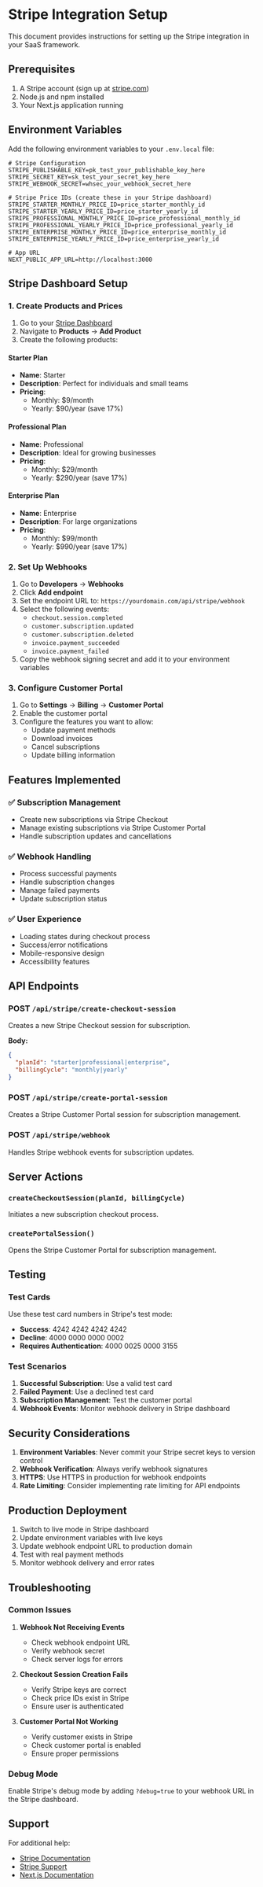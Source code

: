 # Stripe Integration Setup

This document provides instructions for setting up the Stripe integration in your SaaS framework.

## Prerequisites

1. A Stripe account (sign up at [stripe.com](https://stripe.com))
2. Node.js and npm installed
3. Your Next.js application running

## Environment Variables

Add the following environment variables to your `.env.local` file:

```env
# Stripe Configuration
STRIPE_PUBLISHABLE_KEY=pk_test_your_publishable_key_here
STRIPE_SECRET_KEY=sk_test_your_secret_key_here
STRIPE_WEBHOOK_SECRET=whsec_your_webhook_secret_here

# Stripe Price IDs (create these in your Stripe dashboard)
STRIPE_STARTER_MONTHLY_PRICE_ID=price_starter_monthly_id
STRIPE_STARTER_YEARLY_PRICE_ID=price_starter_yearly_id
STRIPE_PROFESSIONAL_MONTHLY_PRICE_ID=price_professional_monthly_id
STRIPE_PROFESSIONAL_YEARLY_PRICE_ID=price_professional_yearly_id
STRIPE_ENTERPRISE_MONTHLY_PRICE_ID=price_enterprise_monthly_id
STRIPE_ENTERPRISE_YEARLY_PRICE_ID=price_enterprise_yearly_id

# App URL
NEXT_PUBLIC_APP_URL=http://localhost:3000
```

## Stripe Dashboard Setup

### 1. Create Products and Prices

1. Go to your [Stripe Dashboard](https://dashboard.stripe.com)
2. Navigate to **Products** → **Add Product**
3. Create the following products:

#### Starter Plan
- **Name**: Starter
- **Description**: Perfect for individuals and small teams
- **Pricing**: 
  - Monthly: $9/month
  - Yearly: $90/year (save 17%)

#### Professional Plan
- **Name**: Professional
- **Description**: Ideal for growing businesses
- **Pricing**:
  - Monthly: $29/month
  - Yearly: $290/year (save 17%)

#### Enterprise Plan
- **Name**: Enterprise
- **Description**: For large organizations
- **Pricing**:
  - Monthly: $99/month
  - Yearly: $990/year (save 17%)

### 2. Set Up Webhooks

1. Go to **Developers** → **Webhooks**
2. Click **Add endpoint**
3. Set the endpoint URL to: `https://yourdomain.com/api/stripe/webhook`
4. Select the following events:
   - `checkout.session.completed`
   - `customer.subscription.updated`
   - `customer.subscription.deleted`
   - `invoice.payment_succeeded`
   - `invoice.payment_failed`
5. Copy the webhook signing secret and add it to your environment variables

### 3. Configure Customer Portal

1. Go to **Settings** → **Billing** → **Customer Portal**
2. Enable the customer portal
3. Configure the features you want to allow:
   - Update payment methods
   - Download invoices
   - Cancel subscriptions
   - Update billing information

## Features Implemented

### ✅ Subscription Management
- Create new subscriptions via Stripe Checkout
- Manage existing subscriptions via Stripe Customer Portal
- Handle subscription updates and cancellations

### ✅ Webhook Handling
- Process successful payments
- Handle subscription changes
- Manage failed payments
- Update subscription status

### ✅ User Experience
- Loading states during checkout process
- Success/error notifications
- Mobile-responsive design
- Accessibility features

## API Endpoints

### POST `/api/stripe/create-checkout-session`
Creates a new Stripe Checkout session for subscription.

**Body:**
```json
{
  "planId": "starter|professional|enterprise",
  "billingCycle": "monthly|yearly"
}
```

### POST `/api/stripe/create-portal-session`
Creates a Stripe Customer Portal session for subscription management.

### POST `/api/stripe/webhook`
Handles Stripe webhook events for subscription updates.

## Server Actions

### `createCheckoutSession(planId, billingCycle)`
Initiates a new subscription checkout process.

### `createPortalSession()`
Opens the Stripe Customer Portal for subscription management.

## Testing

### Test Cards
Use these test card numbers in Stripe's test mode:

- **Success**: 4242 4242 4242 4242
- **Decline**: 4000 0000 0000 0002
- **Requires Authentication**: 4000 0025 0000 3155

### Test Scenarios
1. **Successful Subscription**: Use a valid test card
2. **Failed Payment**: Use a declined test card
3. **Subscription Management**: Test the customer portal
4. **Webhook Events**: Monitor webhook delivery in Stripe dashboard

## Security Considerations

1. **Environment Variables**: Never commit your Stripe secret keys to version control
2. **Webhook Verification**: Always verify webhook signatures
3. **HTTPS**: Use HTTPS in production for webhook endpoints
4. **Rate Limiting**: Consider implementing rate limiting for API endpoints

## Production Deployment

1. Switch to live mode in Stripe dashboard
2. Update environment variables with live keys
3. Update webhook endpoint URL to production domain
4. Test with real payment methods
5. Monitor webhook delivery and error rates

## Troubleshooting

### Common Issues

1. **Webhook Not Receiving Events**
   - Check webhook endpoint URL
   - Verify webhook secret
   - Check server logs for errors

2. **Checkout Session Creation Fails**
   - Verify Stripe keys are correct
   - Check price IDs exist in Stripe
   - Ensure user is authenticated

3. **Customer Portal Not Working**
   - Verify customer exists in Stripe
   - Check customer portal is enabled
   - Ensure proper permissions

### Debug Mode
Enable Stripe's debug mode by adding `?debug=true` to your webhook URL in the Stripe dashboard.

## Support

For additional help:
- [Stripe Documentation](https://stripe.com/docs)
- [Stripe Support](https://support.stripe.com)
- [Next.js Documentation](https://nextjs.org/docs)

